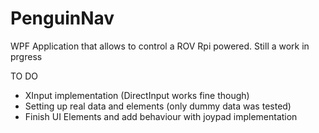 # PenguinNav
WPF Application that allows to control a ROV Rpi powered. Still a work in prgress

TO DO
- XInput implementation (DirectInput works fine though)
- Setting up real data and elements (only dummy data was tested)
- Finish UI Elements and add behaviour with joypad implementation
